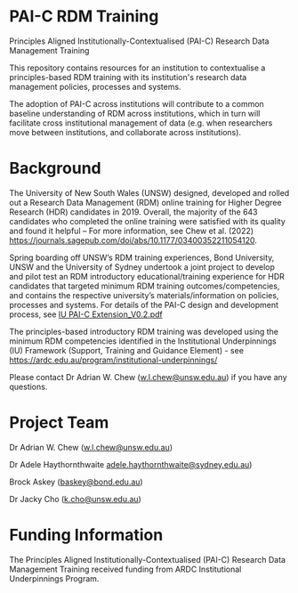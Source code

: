 # PAI-C RDM Training
Principles Aligned Institutionally-Contextualised (PAI-C) Research Data Management Training

This repository contains resources for an institution to contextualise a principles-based RDM training with its institution's research data management policies, processes and systems.

The adoption of PAI-C across institutions will contribute to a common baseline understanding of RDM across institutions, which in turn will facilitate cross institutional management of data (e.g. when researchers move between institutions, and collaborate across institutions). 

# Background
The University of New South Wales (UNSW) designed, developed and rolled out a Research Data Management (RDM) online training for Higher Degree Research (HDR) candidates in 2019. Overall, the majority of the 643 candidates who completed the online training were satisfied with its quality and found it helpful – For more information, see Chew et al. (2022) https://journals.sagepub.com/doi/abs/10.1177/03400352211054120.

Spring boarding off UNSW’s RDM training experiences, Bond University, UNSW and the University of Sydney undertook a joint project to develop and pilot test an RDM introductory educational/training experience for HDR candidates that targeted minimum RDM training outcomes/competencies, and contains the respective university’s materials/information on policies, processes and systems. For details of the PAI-C design and development process, see [IU PAI-C Extension_V0.2.pdf](https://github.com/Adrian-W-Chew/PAI-C-RDM-Training/files/10531677/IU.PAI-C.Extension_V0.2.pdf)

The principles-based introductory RDM training was developed using the minimum RDM competencies identified in the Institutional Underpinnings (IU) Framework (Support, Training and Guidance Element) - see https://ardc.edu.au/program/institutional-underpinnings/

Please contact Dr Adrian W. Chew (w.l.chew@unsw.edu.au) if you have any questions.

# Project Team
Dr Adrian W. Chew (w.l.chew@unsw.edu.au)

Dr Adele Haythornthwaite adele.haythornthwaite@sydney.edu.au)

Brock Askey (baskey@bond.edu.au)

Dr Jacky Cho (k.cho@unsw.edu.au)

# Funding Information
The Principles Aligned Institutionally-Contextualised (PAI-C) Research Data Management Training received funding from ARDC Institutional Underpinnings Program.
